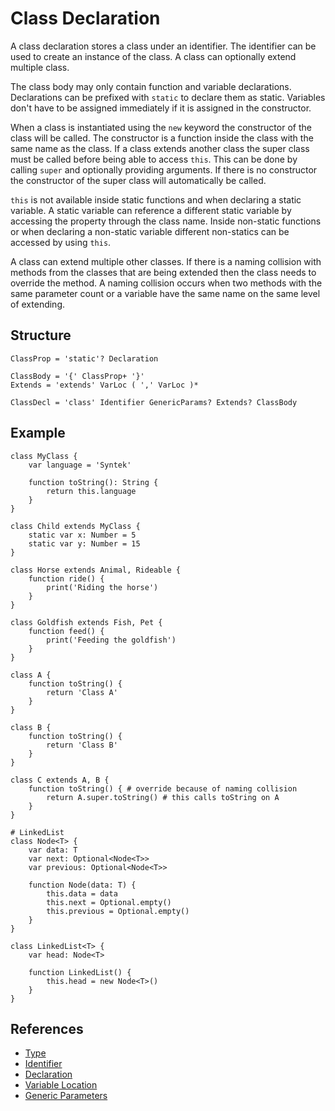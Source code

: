 # Class Declaration

A class declaration stores a class under an identifier. The identifier can be used to create an instance of the class. A class can optionally extend multiple class.

The class body may only contain function and variable declarations. Declarations can be prefixed with `static` to declare them as static. Variables don't have to be assigned immediately if it is assigned in the constructor.

When a class is instantiated using the `new` keyword the constructor of the class will be called. The constructor is a function inside the class with the same name as the class. If a class extends another class the super class must be called before being able to access `this`. This can be done by calling `super` and optionally providing arguments. If there is no constructor the constructor of the super class will automatically be called.

`this` is not available inside static functions and when declaring a static variable. A static variable can reference a different static variable by accessing the property through the class name. Inside non-static functions or when declaring a non-static variable different non-statics can be accessed by using `this`.

A class can extend multiple other classes. If there is a naming collision with methods from the classes that are being extended then the class needs to override the method. A naming collision occurs when two methods with the same parameter count or a variable have the same name on the same level of extending.

## Structure

```grammar
ClassProp = 'static'? Declaration

ClassBody = '{' ClassProp+ '}'
Extends = 'extends' VarLoc ( ',' VarLoc )*

ClassDecl = 'class' Identifier GenericParams? Extends? ClassBody
```

## Example

```syntek
class MyClass {
	var language = 'Syntek'

	function toString(): String {
		return this.language
	}
}

class Child extends MyClass {
	static var x: Number = 5
	static var y: Number = 15
}

class Horse extends Animal, Rideable {
	function ride() {
		print('Riding the horse')
	}
}

class Goldfish extends Fish, Pet {
	function feed() {
		print('Feeding the goldfish')
	}
}

class A {
	function toString() {
		return 'Class A'
	}
}

class B {
	function toString() {
		return 'Class B'
	}
}

class C extends A, B {
	function toString() { # override because of naming collision
		return A.super.toString() # this calls toString on A
	}
}

# LinkedList
class Node<T> {
	var data: T
	var next: Optional<Node<T>>
	var previous: Optional<Node<T>>

	function Node(data: T) {
		this.data = data
		this.next = Optional.empty()
		this.previous = Optional.empty()
	}
}

class LinkedList<T> {
	var head: Node<T>

	function LinkedList() {
		this.head = new Node<T>()
	}
}
```

## References

- [Type](/spec/grammar/syntactic/#type)
- [Identifier](/spec/grammar/lexical.html#identifiers)
- [Declaration](/spec/grammar/syntactic/declarations/)
- [Variable Location](/spec/grammar/syntactic/#variable-location)
- [Generic Parameters](/spec/grammar/syntactic/#generic-parameters)
